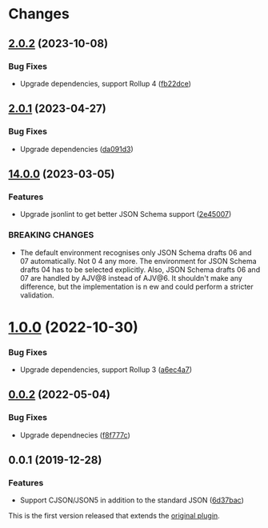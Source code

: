 # Changes

## [2.0.2](https://github.com/prantlf/rollup-plugin-jsonlint/compare/v2.0.1...v2.0.2) (2023-10-08)

### Bug Fixes

* Upgrade dependencies, support Rollup 4 ([fb22dce](https://github.com/prantlf/rollup-plugin-jsonlint/commit/fb22dce45679c8960166dadbfbb2032777586e7d))

## [2.0.1](https://github.com/prantlf/rollup-plugin-jsonlint/compare/v2.0.0...v2.0.1) (2023-04-27)

### Bug Fixes

* Upgrade dependencies ([da091d3](https://github.com/prantlf/rollup-plugin-jsonlint/commit/da091d354524244e597117036e73cc5d86d204d5))

## [14.0.0](https://github.com/prantlf/jsonlint/compare/v13.1.0...v14.0.0) (2023-03-05)

### Features

* Upgrade jsonlint to get better JSON Schema support ([2e45007](https://github.com/prantlf/jsonlint/commit/2e450078d14b06b1627e47e04a39b07722c81104))

### BREAKING CHANGES

* The default environment recognises only JSON Schema drafts 06 and 07 automatically. Not 0
4 any more. The environment for JSON Schema drafts 04 has to be selected explicitly. Also, JSON Schema drafts
06 and 07 are handled by AJV@8 instead of AJV@6. It shouldn't make any difference, but the implementation is n
ew and could perform a stricter validation.

# [1.0.0](https://github.com/prantlf/jsonlint/compare/v0.0.2...v1.0.0) (2022-10-30)

### Bug Fixes

* Upgrade dependencies, support Rollup 3 ([a6ec4a7](https://github.com/prantlf/jsonlint/commit/a6ec4a7ae64909a1ec8483e065ddff0b951e9e3c))

## [0.0.2](https://github.com/prantlf/jsonlint/compare/v0.0.1...v0.0.2) (2022-05-04)

### Bug Fixes

* Upgrade dependnecies ([f8f777c](https://github.com/prantlf/jsonlint/commit/f8f777c55ae27e3f17b7d68359733f737989a019))

## 0.0.1 (2019-12-28)

### Features

* Support CJSON/JSON5 in addition to the standard JSON ([6d37bac](https://github.com/prantlf/rollup-plugin-jsonlint/commit/6d37bac995edcc0639be6c0f2d9c85a61a5434a0))

This is the first version released that extends the [original plugin](https://github.com/rollup/plugins/tree/master/packages/json#rollupplugin-json).
